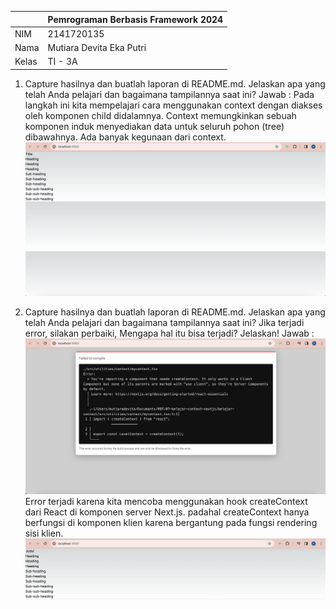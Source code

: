 |  | Pemrograman Berbasis Framework 2024 |
|--|--|
| NIM |  2141720135 |
| Nama |  Mutiara Devita Eka Putri |
| Kelas | TI - 3A |

1. Capture hasilnya dan buatlah laporan di README.md. Jelaskan apa yang telah Anda pelajari dan bagaimana tampilannya saat ini?
Jawab :
Pada langkah ini kita mempelajari cara menggunakan context dengan diakses oleh komponen child didalamnya. Context memungkinkan sebuah komponen induk menyediakan data untuk seluruh pohon (tree) dibawahnya. Ada banyak kegunaan dari context.
![alt text](image.png)

2. Capture hasilnya dan buatlah laporan di README.md. Jelaskan apa yang telah Anda pelajari dan bagaimana tampilannya saat ini? Jika terjadi error, silakan perbaiki, Mengapa hal itu bisa terjadi? Jelaskan!
Jawab : 
![alt text](image-1.png)
Error terjadi karena kita mencoba menggunakan hook createContext dari React di komponen server Next.js. padahal createContext hanya berfungsi di komponen klien karena bergantung pada fungsi rendering sisi klien.
![alt text](image-2.png)
